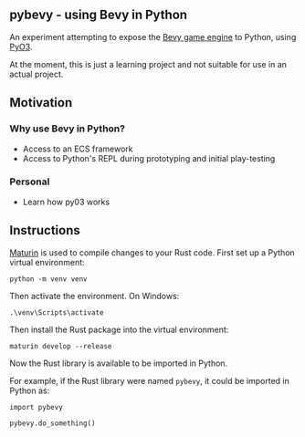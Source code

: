 ## pybevy - using Bevy in Python
An experiment attempting to expose the [Bevy game engine](https://github.com/bevyengine/bevy) to Python, using [PyO3](https://github.com/PyO3/pyo3).

At the moment, this is just a learning project and not suitable for use in an actual project.


## Motivation
### Why use Bevy in Python?
* Access to an ECS framework
* Access to Python's REPL during prototyping and initial play-testing

### Personal
* Learn how py03 works


## Instructions
[Maturin](https://github.com/PyO3/maturin) is used to compile changes to your Rust code.
First set up a Python virtual environment:
```
python -m venv venv
```
Then activate the environment. On Windows:
```
.\venv\Scripts\activate
``` 
Then install the Rust package into the virtual environment:
```
maturin develop --release
```
Now the Rust library is available to be imported in Python.

For example, if the Rust library were named `pybevy`, it could be imported in Python as:
```
import pybevy

pybevy.do_something()
```
